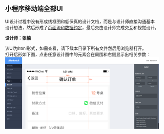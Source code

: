 ## 小程序移动端全部UI

UI设计过程中没有形成线框图和低保真的设计文档，而是与设计师直接沟通基本设计想法，然后形成了[页面流和数据约定](page_flow_customer.md)，最后交由设计师完成交互和视觉设计。

**设计师：张楠**

该UI为html形式，如需查看，请下载本目录下所有文件然后用浏览器打开。  
打开后形如下图，点击任意设计图中的元素会在周围和右侧显示出相关参数：
![截图](截图.jpg)